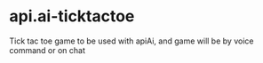 # api.ai-ticktactoe
Tick tac toe game to be used with apiAi, and game will be by voice command or on chat
